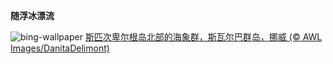 
**随浮冰漂流**

![bing-wallpaper](https://www.bing.com/th?id=OHR.WalrusNorway_ZH-CN5657804031_1920x1080.jpg)
[斯匹次卑尔根岛北部的海象群，斯瓦尔巴群岛，挪威 (© AWL Images/DanitaDelimont)](https://www.bing.com/search?q=%E6%B5%B7%E8%B1%A1&amp;form=hpcapt&amp;mkt=zh-cn)
  